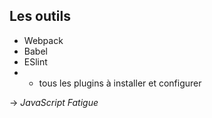 ## Les outils

* Webpack
* Babel
* ESlint
* + tous les plugins à installer et configurer

→ *JavaScript Fatigue*
